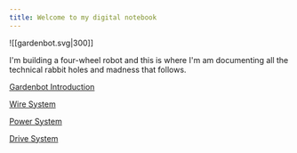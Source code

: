 ```yaml
---
title: Welcome to my digital notebook 
---
```

![[gardenbot.svg|300]]

I'm building a four-wheel robot and this is where I'm am documenting all the technical rabbit holes and madness that follows.

[Gardenbot Introduction](./gardenbot-intro.md)

[Wire System](./systems/wire-system/wire-system.md)

[Power System](./systems/power-system/power-system.md)

[Drive System](./systems/drive-system/drive-system.md)